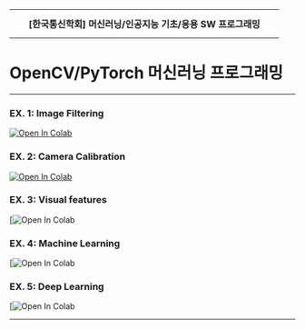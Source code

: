 <table width="100%" border="0" cellspacing="0" cellpadding="0">
  <tr>
    <td height="50" align="center"><B>  &nbsp; &nbsp; &nbsp; [한국통신학회] 머신러닝/인공지능 기초/응용 SW 프로그래밍 &nbsp; &nbsp; &nbsp;  <BR></B></td>
  </tr>
</table>
  
# OpenCV/PyTorch 머신러닝 프로그래밍

<hr/>

### EX. 1: Image Filtering
[![Open In Colab](https://colab.research.google.com/assets/colab-badge.svg)](https://colab.research.google.com/drive/1nRaEBVNTzxDLjRyc4OU3-kXpunkd-Cll?usp=sharing)

### EX. 2: Camera Calibration
[![Open In Colab](https://colab.research.google.com/assets/colab-badge.svg)](https://colab.research.google.com/drive/1I8aRgGesGNLIjpmRFeCcjimeDaCgk9g3?usp=sharing)

### EX. 3: Visual features
[![Open In Colab](https://colab.research.google.com/drive/1-akVG4V9HGUE1ZjNOAy-eZLKxkRUb0Kz?usp=sharing)

### EX. 4: Machine Learning
[![Open In Colab](https://colab.research.google.com/drive/1Y-lo6NH0vcLTf3-G_yZidZtHXZJO4W7Z?usp=sharing)

### EX. 5: Deep Learning
[![Open In Colab](https://colab.research.google.com/drive/1aQObGA7VwNfiaoJEeIMmUKxe8yHlD4lM?usp=sharing)

<hr/>

